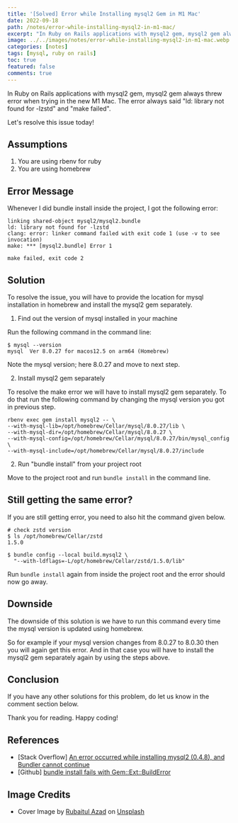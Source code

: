 ```yaml
---
title: '[Solved] Error while Installing mysql2 Gem in M1 Mac'
date: 2022-09-18
path: /notes/error-while-installing-mysql2-in-m1-mac/
excerpt: "In Ruby on Rails applications with mysql2 gem, mysql2 gem always threw error when trying in the new M1 Mac. The error always said \"ld: library not found for -lzstd\" and \"make failed\"."
image: ../../images/notes/error-while-installing-mysql2-in-m1-mac.webp
categories: [notes]
tags: [mysql, ruby on rails]
toc: true
featured: false
comments: true
---
```


In Ruby on Rails applications with mysql2 gem, mysql2 gem always threw error when trying in the new M1 Mac. The error always said "ld: library not found for -lzstd" and "make failed".

Let's resolve this issue today!

## Assumptions

1. You are using rbenv for ruby
2. You are using homebrew

## Error Message

Whenever I did bundle install inside the project, I got the following error:

```
linking shared-object mysql2/mysql2.bundle
ld: library not found for -lzstd
clang: error: linker command failed with exit code 1 (use -v to see invocation)
make: *** [mysql2.bundle] Error 1

make failed, exit code 2
```

## Solution

To resolve the issue, you will have to provide the location for mysql installation in homebrew and install the mysql2 gem separately.

1. Find out the version of mysql installed in your machine

  Run the following command in the command line:

  ```
  $ mysql --version
  mysql  Ver 8.0.27 for macos12.5 on arm64 (Homebrew)
  ```

  Note the mysql version; here 8.0.27 and move to next step.

2. Install mysql2 gem separately

  To resolve the make error we will have to install mysql2 gem separately. To do that run the following command by changing the mysql version you got in previous step.

  ```
  rbenv exec gem install mysql2 -- \
 --with-mysql-lib=/opt/homebrew/Cellar/mysql/8.0.27/lib \
 --with-mysql-dir=/opt/homebrew/Cellar/mysql/8.0.27 \
 --with-mysql-config=/opt/homebrew/Cellar/mysql/8.0.27/bin/mysql_config \
 --with-mysql-include=/opt/homebrew/Cellar/mysql/8.0.27/include 
  ```

2. Run "bundle install" from your project root

  Move to the project root and run `bundle install` in the command line.

## Still getting the same error?

  If you are still getting error, you need to also hit the command given below.

  ```
  # check zstd version
  $ ls /opt/homebrew/Cellar/zstd
  1.5.0

  $ bundle config --local build.mysql2 \
    "--with-ldflags=-L/opt/homebrew/Cellar/zstd/1.5.0/lib"
  ```

  Run `bundle install` again from inside the project root and the error should now go away.

## Downside

The downside of this solution is we have to run this command every time the mysql version is updated using homebrew.

So for example if your mysql version changes from 8.0.27 to 8.0.30 then you will again get this error. And in that case you will have to install the mysql2 gem separately again by using the steps above.

## Conclusion

If you have any other solutions for this problem, do let us know in the comment section below.

Thank you for reading. Happy coding!

## References

- [Stack Overflow] <a href="https://stackoverflow.com/a/70053102/9359123" target="_blank" rel="noopener"> An error occurred while installing mysql2 (0.4.8), and Bundler cannot continue</a>
- [Github] <a href="https://github.com/brianmario/mysql2/issues/1175#issuecomment-846496862" target="_blank" rel="noopener">bundle install fails with Gem::Ext::BuildError</a>

## Image Credits

- Cover Image by <a href="https://unsplash.com/@rubaitulazad?utm_source=unsplash&utm_medium=referral&utm_content=creditCopyText" target="_blank" rel="noopener">Rubaitul Azad</a> on <a href="https://unsplash.com/s/photos/mysql?utm_source=unsplash&utm_medium=referral&utm_content=creditCopyText" target="_blank" rel="noopener">Unsplash</a>

